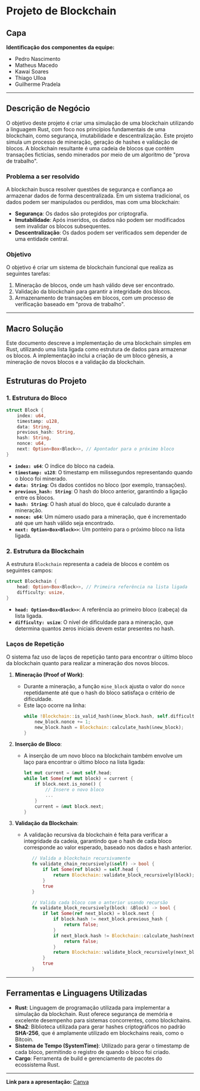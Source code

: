 # Projeto de Blockchain

## Capa
**Identificação dos componentes da equipe:**

- Pedro Nascimento
- Matheus Macedo 
- Kawai Soares
- Thiago Ulloa
- Guilherme Pradela

---

## Descrição de Negócio

O objetivo deste projeto é criar uma simulação de uma blockchain utilizando a linguagem Rust, com foco nos princípios fundamentais de uma blockchain, como segurança, imutabilidade e descentralização. Este projeto simula um processo de mineração, geração de hashes e validação de blocos. A blockchain resultante é uma cadeia de blocos que contém transações fictícias, sendo minerados por meio de um algoritmo de "prova de trabalho".

### Problema a ser resolvido

A blockchain busca resolver questões de segurança e confiança ao armazenar dados de forma descentralizada. Em um sistema tradicional, os dados podem ser manipulados ou perdidos, mas com uma blockchain:

- **Segurança**: Os dados são protegidos por criptografia.
- **Imutabilidade**: Após inseridos, os dados não podem ser modificados sem invalidar os blocos subsequentes.
- **Descentralização**: Os dados podem ser verificados sem depender de uma entidade central.

### Objetivo

O objetivo é criar um sistema de blockchain funcional que realiza as seguintes tarefas:

1. Mineração de blocos, onde um hash válido deve ser encontrado.
2. Validação da blockchain para garantir a integridade dos blocos.
3. Armazenamento de transações em blocos, com um processo de verificação baseado em "prova de trabalho".

---

## Macro Solução

Este documento descreve a implementação de uma blockchain simples em Rust, utilizando uma lista ligada como estrutura de dados para armazenar os blocos. A implementação inclui a criação de um bloco gênesis, a mineração de novos blocos e a validação da blockchain.

## Estruturas do Projeto

### 1. Estrutura do Bloco

```Rust
struct Block {
    index: u64,
    timestamp: u128,
    data: String,
    previous_hash: String,
    hash: String,
    nonce: u64,
    next: Option<Box<Block>>, // Apontador para o próximo bloco
}
```
- **`index: u64`**: O índice do bloco na cadeia.
- **`timestamp: u128`**: O timestamp em milissegundos representando quando o bloco foi minerado.
- **`data: String`**: Os dados contidos no bloco (por exemplo, transações).
- **`previous_hash: String`**: O hash do bloco anterior, garantindo a ligação entre os blocos.
- **`hash: String`**: O hash atual do bloco, que é calculado durante a mineração.
- **`nonce: u64`**: Um número usado para a mineração, que é incrementado até que um hash válido seja encontrado.
- **`next: Option<Box<Block>>`**: Um ponteiro para o próximo bloco na lista ligada.

### 2. Estrutura da Blockchain
A estrutura `Blockchain` representa a cadeia de blocos e contém os seguintes campos:

```rust
struct Blockchain {
    head: Option<Box<Block>>, // Primeira referência na lista ligada
    difficulty: usize,
}
```

- **`head: Option<Box<Block>>`**: A referência ao primeiro bloco (cabeça) da lista ligada.
- **`difficulty: usize`**: O nível de dificuldade para a mineração, que determina quantos zeros iniciais devem estar presentes no hash.

### Laços de Repetição

O sistema faz uso de laços de repetição tanto para encontrar o último bloco da blockchain quanto para realizar a mineração dos novos blocos. 

1. **Mineração (Proof of Work)**:
   - Durante a mineração, a função `mine_block` ajusta o valor do `nonce` repetidamente até que o hash do bloco satisfaça o critério de dificuldade.
   - Este laço ocorre na linha:
     ```rust
     while !Blockchain::is_valid_hash(&new_block.hash, self.difficulty) {
         new_block.nonce += 1;
         new_block.hash = Blockchain::calculate_hash(&new_block);
     }
     ```

2. **Inserção de Bloco**:
   - A inserção de um novo bloco na blockchain também envolve um laço para encontrar o último bloco na lista ligada:
     ```rust
     let mut current = &mut self.head;
     while let Some(ref mut block) = current {
         if block.next.is_none() {
             // Insere o novo bloco
             ...
         }
         current = &mut block.next;
     }
     ```

3. **Validação da Blockchain**:
   - A validação recursiva da blockchain é feita para verificar a integridade da cadeia, garantindo que o hash de cada bloco corresponde ao valor esperado, baseado nos dados e hash anterior.
     ```rust
        // Valida a blockchain recursivamente
        fn validate_chain_recursively(&self) -> bool {
            if let Some(ref block) = self.head {
                return Blockchain::validate_block_recursively(block);
            }
            true
        }

        // Valida cada bloco com o anterior usando recursão
        fn validate_block_recursively(block: &Block) -> bool {
            if let Some(ref next_block) = block.next {
                if block.hash != next_block.previous_hash {
                    return false;
                }
                if next_block.hash != Blockchain::calculate_hash(next_block) {
                    return false;
                }
                return Blockchain::validate_block_recursively(next_block);
            }
            true
        }   
     ```

---

## Ferramentas e Linguagens Utilizadas

- **Rust**: Linguagem de programação utilizada para implementar a simulação da blockchain. Rust oferece segurança de memória e excelente desempenho para sistemas concorrentes, como blockchains.
- **Sha2**: Biblioteca utilizada para gerar hashes criptográficos no padrão **SHA-256**, que é amplamente utilizado em blockchains reais, como o Bitcoin.
- **Sistema de Tempo (SystemTime)**: Utilizado para gerar o timestamp de cada bloco, permitindo o registro de quando o bloco foi criado.
- **Cargo**: Ferramenta de build e gerenciamento de pacotes do ecossistema Rust.

---

**Link para a apresentação:** [Canva](https://www.canva.com/design/DAGSQjGojX4/ea6rMgsWqI3yVJyqBWWXeg/edit?utm_content=DAGSQjGojX4&utm_campaign=designshare&utm_medium=link2&utm_source=sharebutton)